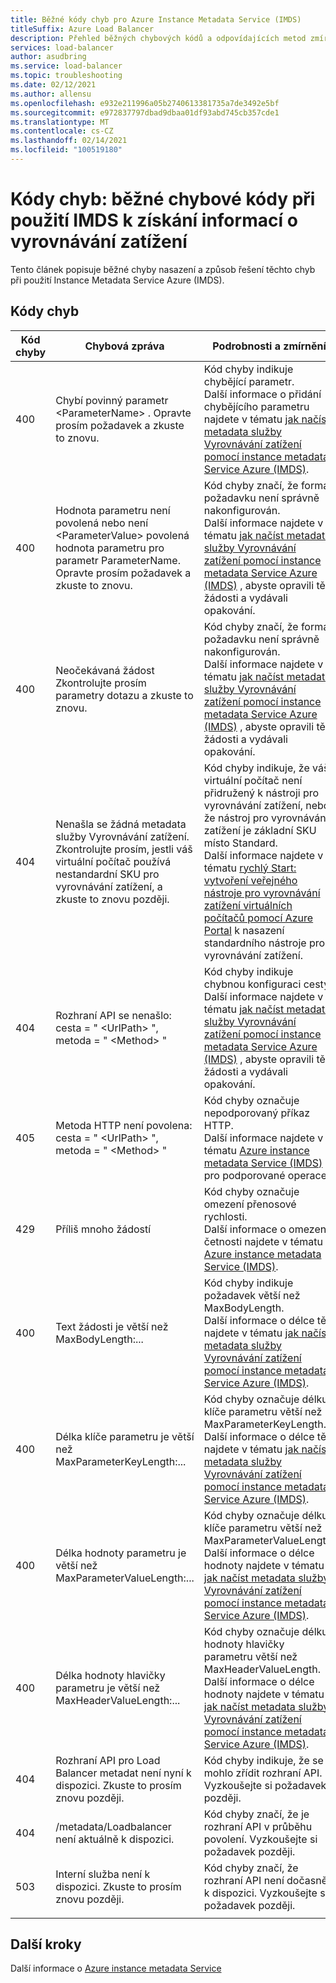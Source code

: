 ```yaml
---
title: Běžné kódy chyb pro Azure Instance Metadata Service (IMDS)
titleSuffix: Azure Load Balancer
description: Přehled běžných chybových kódů a odpovídajících metod zmírňování pro Azure Instance Metadata Service (IMDS)
services: load-balancer
author: asudbring
ms.service: load-balancer
ms.topic: troubleshooting
ms.date: 02/12/2021
ms.author: allensu
ms.openlocfilehash: e932e211996a05b2740613381735a7de3492e5bf
ms.sourcegitcommit: e972837797dbad9dbaa01df93abd745cb357cde1
ms.translationtype: MT
ms.contentlocale: cs-CZ
ms.lasthandoff: 02/14/2021
ms.locfileid: "100519180"
---
```

# <a name="error-codes-common-error-codes-when-using-imds-to-retrieve-load-balancer-information"></a>Kódy chyb: běžné chybové kódy při použití IMDS k získání informací o vyrovnávání zatížení

Tento článek popisuje běžné chyby nasazení a způsob řešení těchto chyb při použití Instance Metadata Service Azure (IMDS).

## <a name="error-codes"></a>Kódy chyb

| Kód chyby | Chybová zpráva | Podrobnosti a zmírnění |
| --- | ---------- | ----------------- |
| 400 | Chybí povinný parametr \<ParameterName> . Opravte prosím požadavek a zkuste to znovu. | Kód chyby indikuje chybějící parametr. </br> Další informace o přidání chybějícího parametru najdete v tématu [jak načíst metadata služby Vyrovnávání zatížení pomocí instance metadata Service Azure (IMDS)](howto-load-balancer-imds.md#sample-request-and-response).
| 400 | Hodnota parametru není povolená nebo není \<ParameterValue> povolená hodnota parametru pro parametr ParameterName. Opravte prosím požadavek a zkuste to znovu. | Kód chyby značí, že formát požadavku není správně nakonfigurován. </br> Další informace najdete v tématu [jak načíst metadata služby Vyrovnávání zatížení pomocí instance metadata Service Azure (IMDS)](howto-load-balancer-imds.md#sample-request-and-response) , abyste opravili tělo žádosti a vydávali opakování. |
| 400 | Neočekávaná žádost Zkontrolujte prosím parametry dotazu a zkuste to znovu. | Kód chyby značí, že formát požadavku není správně nakonfigurován. </br> Další informace najdete v tématu [jak načíst metadata služby Vyrovnávání zatížení pomocí instance metadata Service Azure (IMDS)](howto-load-balancer-imds.md#sample-request-and-response) , abyste opravili tělo žádosti a vydávali opakování. |
| 404 | Nenašla se žádná metadata služby Vyrovnávání zatížení. Zkontrolujte prosím, jestli váš virtuální počítač používá nestandardní SKU pro vyrovnávání zatížení, a zkuste to znovu později. | Kód chyby indikuje, že váš virtuální počítač není přidružený k nástroji pro vyrovnávání zatížení, nebo že nástroj pro vyrovnávání zatížení je základní SKU místo Standard. </br> Další informace najdete v tématu [rychlý Start: vytvoření veřejného nástroje pro vyrovnávání zatížení virtuálních počítačů pomocí Azure Portal](quickstart-load-balancer-standard-public-portal.md?tabs=option-1-create-load-balancer-standard) k nasazení standardního nástroje pro vyrovnávání zatížení.|
| 404 | Rozhraní API se nenašlo: cesta = " \<UrlPath> ", metoda = " \<Method> " | Kód chyby indikuje chybnou konfiguraci cesty. </br> Další informace najdete v tématu [jak načíst metadata služby Vyrovnávání zatížení pomocí instance metadata Service Azure (IMDS)](howto-load-balancer-imds.md#sample-request-and-response) , abyste opravili tělo žádosti a vydávali opakování.|
| 405 | Metoda HTTP není povolena: cesta = " \<UrlPath> ", metoda = " \<Method> " | Kód chyby označuje nepodporovaný příkaz HTTP. </br> Další informace najdete v tématu [Azure instance metadata Service (IMDS)](../virtual-machines/windows/instance-metadata-service.md?tabs=windows#http-verbs) pro podporované operace. |
| 429 | Příliš mnoho žádostí | Kód chyby označuje omezení přenosové rychlosti. </br> Další informace o omezení četnosti najdete v tématu [Azure instance metadata Service (IMDS)](../virtual-machines/windows/instance-metadata-service.md?tabs=windows#rate-limiting).|
| 400 | Text žádosti je větší než MaxBodyLength:... | Kód chyby indikuje požadavek větší než MaxBodyLength. </br> Další informace o délce těla najdete v tématu [jak načíst metadata služby Vyrovnávání zatížení pomocí instance metadata Service Azure (IMDS)](howto-load-balancer-imds.md#sample-request-and-response).|
| 400 | Délka klíče parametru je větší než MaxParameterKeyLength:... | Kód chyby označuje délku klíče parametru větší než MaxParameterKeyLength. </br> Další informace o délce těla najdete v tématu [jak načíst metadata služby Vyrovnávání zatížení pomocí instance metadata Service Azure (IMDS)](howto-load-balancer-imds.md#sample-request-and-response). |
| 400 | Délka hodnoty parametru je větší než MaxParameterValueLength:... | Kód chyby označuje délku klíče parametru větší než MaxParameterValueLength. </br> Další informace o délce hodnoty najdete v tématu [jak načíst metadata služby Vyrovnávání zatížení pomocí instance metadata Service Azure (IMDS)](howto-load-balancer-imds.md#sample-request-and-response).|
| 400 | Délka hodnoty hlavičky parametru je větší než MaxHeaderValueLength:... | Kód chyby označuje délku hodnoty hlavičky parametru větší než MaxHeaderValueLength. </br> Další informace o délce hodnoty najdete v tématu [jak načíst metadata služby Vyrovnávání zatížení pomocí instance metadata Service Azure (IMDS)](howto-load-balancer-imds.md#sample-request-and-response).|
| 404 | Rozhraní API pro Load Balancer metadat není nyní k dispozici. Zkuste to prosím znovu později. | Kód chyby indikuje, že se mohlo zřídit rozhraní API. Vyzkoušejte si požadavek později. |
| 404 | /metadata/Loadbalancer není aktuálně k dispozici. | Kód chyby značí, že je rozhraní API v průběhu povolení. Vyzkoušejte si požadavek později. |
| 503 | Interní služba není k dispozici. Zkuste to prosím znovu později.  | Kód chyby značí, že rozhraní API není dočasně k dispozici. Vyzkoušejte si požadavek později. |
|  |  |

## <a name="next-steps"></a>Další kroky

Další informace o [Azure instance metadata Service](../virtual-machines/windows/instance-metadata-service.md)

